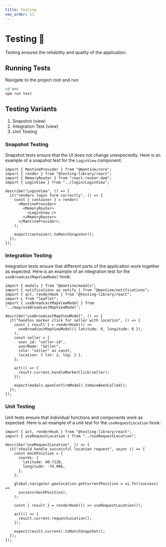 ```yaml
---
title: Testing
nav_order: 11
---
```


# Testing 🧪

Testing ensures the reliability and quality of the application.

## **Running Tests**

Navigate to the project root and run:

```bash
cd src
npm run test
```

## Testing Variants

1. Snapshot (view)
2. Integration Test (view)
3. Unit Testing

### Snapshot Testing

Snapshot tests ensure that the UI does not change unexpectedly. Here is an example of a snapshot test for the `LoginView` component:

```tsx
import { MantineProvider } from "@mantine/core";
import { render } from "@testing-library/react";
import { MemoryRouter } from "react-router-dom";
import { LoginView } from "../login/LoginView";

describe("LoginView", () => {
  it("renders login form correctly", () => {
    const { container } = render(
      <MantineProvider>
        <MemoryRouter>
          <LoginView />
        </MemoryRouter>
      </MantineProvider>,
    );

    expect(container).toMatchSnapshot();
  });
});
```

### Integration Testing

Integration tests ensure that different parts of the application work together as expected. Here is an example of an integration test for the `useBroadcastMapViewModel` hook:

```tsx
import { modals } from "@mantine/modals";
import { notifications as notify } from "@mantine/notifications";
import { act, renderHook } from "@testing-library/react";
import L from "leaflet";
import { useBroadcastMapViewModel } from "../map/useBroadcastMapViewModel";

describe("useBroadcastMapViewModel", () => {
  it("handles marker click for seller with location", () => {
    const { result } = renderHook(() =>
      useBroadcastMapViewModel({ latitude: 0, longitude: 0 }),
    );
    const seller = {
      user_id: "seller-id",
      userName: "Seller",
      role: "seller" as const,
      location: { lat: 2, lng: 2 },
    };

    act(() => {
      result.current.handleMarkerClick(seller);
    });

    expect(modals.openConfirmModal).toHaveBeenCalled();
  });
});
```

### Unit Testing

Unit tests ensure that individual functions and components work as expected. Here is an example of a unit test for the `useRequestLocation` hook:

```tsx
import { act, renderHook } from "@testing-library/react";
import { useRequestLocation } from "../useRequestLocation";

describe("useRequestLocation", () => {
  it("should handle successful location request", async () => {
    const mockPosition = {
      coords: {
        latitude: 40.7128,
        longitude: -74.006,
      },
    };

    global.navigator.geolocation.getCurrentPosition = vi.fn((success) =>
      success(mockPosition),
    );

    const { result } = renderHook(() => useRequestLocation());

    act(() => {
      result.current.requestLocation();
    });

    expect(result.current).toMatchSnapshot();
  });
});
```